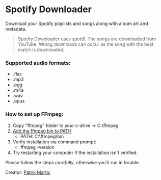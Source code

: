# Spotify Downloader

Download your Spotify playlists and songs along with album art and metadata.
> Spotify Downloader uses spotdl. The songs are downloaded from YouTube. Wrong downloads can occur as the song with the best match is downloaded.


### Supported audio formats:
- .flac
- .mp3
- .ogg
- .m4a
- .wav
- .opus


### How to set up FFmpeg:
1. Copy "ffmpeg" folder to your c-drive -> C:\ffmpeg 
2. [Add the ffmpeg bin to PATH](https://www.architectryan.com/2018/03/17/add-to-the-path-on-windows-10/)
    - PATH: C:\ffmpeg\bin
3. Verify installation via command prompt:
    - ffmpeg -version
4. Try restarting your computer if the installation isn't verified.

Please follow the steps _carefully_, otherwise you'll run in trouble.


Creator: [Patrik Martic](https://about-patrik.netlify.app)
